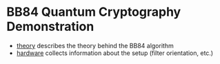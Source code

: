 # BB84 Quantum Cryptography Demonstration

* [theory](theory.md) describes the theory behind the BB84 algorithm
* [hardware](hardware.md) collects information about the setup (filter orientation, etc.)
